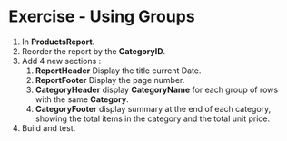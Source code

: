 ﻿# Exercise - Using Groups

1.	In **ProductsReport**.
2.  Reorder the report by the **CategoryID**.
3.  Add 4 new sections :  
    1.  **ReportHeader** Display the title current Date.  
    2.  **ReportFooter** Display the page number.  
    3.  **CategoryHeader** display **CategoryName** for each group of rows with the same **Category**.  
    4.  **CategoryFooter** display summary  at the end of each category, showing the total items in the category and the total unit price.  
5.	Build and test.  

